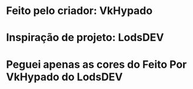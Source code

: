 # Feito pelo criador: VkHypado

# Inspiração de projeto: LodsDEV

# Peguei apenas as cores do Feito Por VkHypado do LodsDEV
